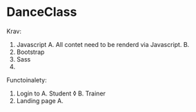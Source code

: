 # DanceClass

Krav:
1. Javascript
  A. All contet need to be renderd via Javascript.
  B. 
2. Bootstrap
3. Sass
4. 

Functoinalety:
1. Login to
  A. Student
    ◊ 
  B. Trainer
2. Landing page
  A. 
